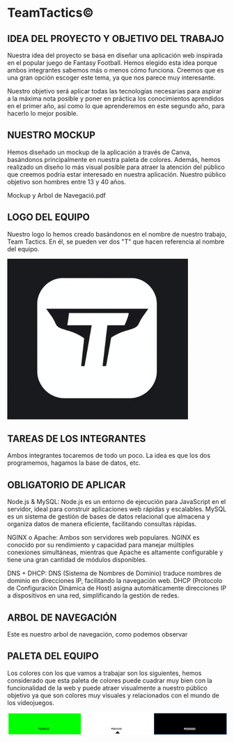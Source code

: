 # TeamTactics©

## IDEA DEL PROYECTO Y OBJETIVO DEL TRABAJO
Nuestra idea del proyecto se basa en diseñar una aplicación web inspirada en el popular juego de Fantasy Football. Hemos elegido esta idea porque ambos integrantes sabemos más o menos cómo funciona. Creemos que es una gran opción escoger este tema, ya que nos parece muy interesante.

Nuestro objetivo será aplicar todas las tecnologías necesarias para aspirar a la máxima nota posible y poner en práctica los conocimientos aprendidos en el primer año, así como lo que aprenderemos en este segundo año, para hacerlo lo mejor posible.


## NUESTRO MOCKUP

Hemos diseñado un mockup de la aplicación a través de Canva, basándonos principalmente en nuestra paleta de colores. Además, hemos realizado un diseño lo más visual posible para atraer la atención del público que creemos podría estar interesado en nuestra aplicación. Nuestro público objetivo son hombres entre 13 y 40 años.

Mockup y Arbol de Navegació.pdf


## LOGO DEL EQUIPO

Nuestro logo lo hemos creado basándonos en el nombre de nuestro trabajo, Team Tactics. En él, se pueden ver dos "T" que hacen referencia al nombre del equipo.

![Logo del equipo](logo_teamtactics_negro.png)


## TAREAS DE LOS INTEGRANTES

Ambos integrantes tocaremos de todo un poco. La idea es que los dos programemos, hagamos la base de datos, etc.

## OBLIGATORIO DE APLICAR

Node.js & MySQL: Node.js es un entorno de ejecución para JavaScript en el servidor, ideal para construir aplicaciones web rápidas y escalables. MySQL es un sistema de gestión de bases de datos relacional que almacena y organiza datos de manera eficiente, facilitando consultas rápidas.

NGINX o Apache: Ambos son servidores web populares. NGINX es conocido por su rendimiento y capacidad para manejar múltiples conexiones simultáneas, mientras que Apache es altamente configurable y tiene una gran cantidad de módulos disponibles.

DNS + DHCP: DNS (Sistema de Nombres de Dominio) traduce nombres de dominio en direcciones IP, facilitando la navegación web. DHCP (Protocolo de Configuración Dinámica de Host) asigna automáticamente direcciones IP a dispositivos en una red, simplificando la gestión de redes.

## ARBOL DE NAVEGACIÓN

Este es nuestro arbol de navegación, como podemos observar

## PALETA DEL EQUIPO

Los colores con los que vamos a trabajar son los siguientes, hemos considerado que esta paleta de colores puede cuadrar muy bien con la funcionalidad de la web y puede atraer visualmente a nuestro público objetivo
ya que son colores muy visuales y relacionados con el mundo de los videojuegos.

![Logo del equipo](tabladecolores.png)


